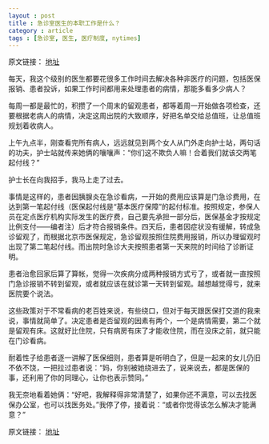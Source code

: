 ```yaml
---
layout : post
title : 急诊室医生的本职工作是什么？
category : article
tags : [急诊室, 医生, 医疗制度, nytimes]
---
```


原文链接： [地址](http://cn.nytimes.com/article/education/2013/02/01/cc01yuying/)

每天，我这个级别的医生都要花很多工作时间去解决各种非医疗的问题，包括医保报销、患者投诉，如果工作时间都用来处理患者的病情，那能多看多少病人？


每周一都是最忙的，积攒了一个周末的留观患者，都等着周一开始做各项检查，还要根据老病人的病情，决定这周出院的大致顺序，好把名单交给总值班，让总值班规划着收病人。

上午九点半，刚查看完所有病人，远远就见到两个女人从门外走向护士站，两句话的功夫，护士站就传来她俩的嚷嚷声：“你们这不欺负人嘛！合着我们就该交两笔起付线？”

护士长在向我招手，我马上走了过去。

事情是这样的，患者因胰腺炎在急诊看病，一开始的费用应该算是门急诊费用，在达到第一笔起付线（医保起付线是“基本医疗保障”的起付标准。按照规定，参保人员在定点医疗机构实际发生的医疗费，自己要先承担一部分后，医保基金才按规定比例支付——编者注）后才符合报销条件。四天后，患者因症状没有缓解，转成急诊留观了，而根据北京市医保规定，急诊留观按照住院费用报销，所以办理留观时出现了第二笔起付线。而出院时急诊大夫按照患者第一天来院的时间给了诊断证明。

患者治愈回家后算了算帐，觉得一次疾病分成两种报销方式亏了，或者就一直按照门急诊报销不转到留观，或者就应该在就诊第一天转到留观。越想越觉得亏，就来医院要个说法。

这些政策对于不常看病的老百姓来说，有些绕口，但对于每天跟医保打交道的我来说，事情就简单了。决定患者是否留观的因素有两个，一个是病情需要，第二个就是留观有床。这就好比住院，只有病房有床了才能收住院，而在没床之前，就只能在门诊看病。

耐着性子给患者逐一讲解了医保细则，患者算是听明白了，但是一起来的女儿仍旧不依不饶，一把拉过患者说：“妈，你别被她绕进去了，说来说去，都是医保的事，还利用了你的同理心，让你也表示赞同。”

我无奈地看着她俩：“好吧，我解释得非常清楚了，如果你还不满意，可以去找医保办公室，也可以找医务处。”我停了停，接着说：“或者你觉得该怎么解决才能满意？”


原文链接： [地址](http://cn.nytimes.com/article/education/2013/02/01/cc01yuying/)